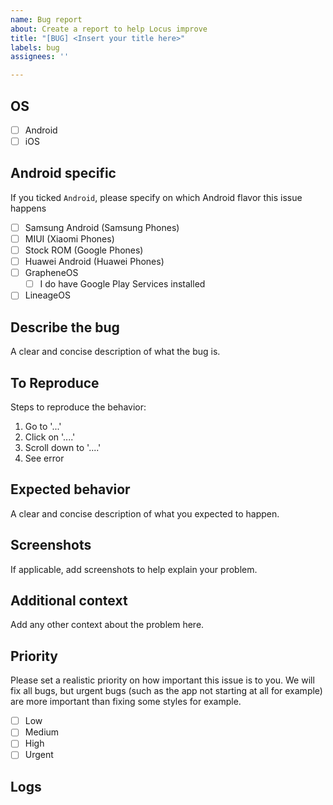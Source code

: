```yaml
---
name: Bug report
about: Create a report to help Locus improve
title: "[BUG] <Insert your title here>"
labels: bug
assignees: ''

---
```


## OS
<!-- Tick on which OS this issue happens -->
* [ ] Android
* [ ] iOS

## Android specific
If you ticked `Android`, please specify on which Android flavor this issue happens

* [ ] Samsung Android (Samsung Phones)
* [ ] MIUI (Xiaomi Phones)
* [ ] Stock ROM (Google Phones)
* [ ] Huawei Android (Huawei Phones)
* [ ] GrapheneOS
  * [ ] I do have Google Play Services installed
* [ ] LineageOS

## Describe the bug
A clear and concise description of what the bug is.

## To Reproduce
Steps to reproduce the behavior:
1. Go to '...'
2. Click on '....'
3. Scroll down to '....'
4. See error

## Expected behavior
A clear and concise description of what you expected to happen.

## Screenshots
If applicable, add screenshots to help explain your problem.

## Additional context
Add any other context about the problem here.

## Priority
Please set a realistic priority on how important this issue is to you. We will fix all bugs, but urgent bugs (such as the app not starting at all for example) are more important than fixing some styles for example.

* [ ] Low
* [ ] Medium
* [ ] High
* [ ] Urgent
 
## Logs
<!-- Locus generates logs by default. If you attach your log file, this will help us much more speeding up the process. You do not have to attach the file, but you may be asked to do so later -->
 
<!-- How to export logs: Open Locus > Open Settings (top right icon) > Scroll completely down > Press the bottom "Export Logs" at the very bottom > You can now share the file - Transfer it to your PC however you like or import it via GitHub mobile. Attach the .zip file to this issue -->
